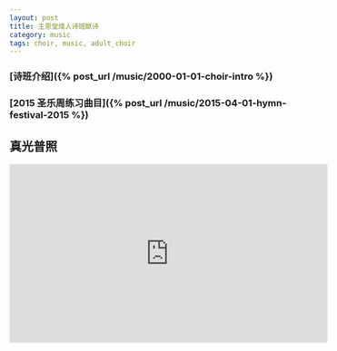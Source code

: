 ```yaml
---
layout: post 
title: 主恩堂成人诗班献诗
category: music
tags: choir, music, adult_choir 
---
```


### [诗班介绍]({% post_url /music/2000-01-01-choir-intro %}) ###

### [2015 圣乐周练习曲目]({% post_url /music/2015-04-01-hymn-festival-2015 %}) ###

真光普照
-----------

<iframe width="560" height="315"
src="https://www.youtube.com/embed/Dip4S37Zb6c" frameborder="0"
allowfullscreen></iframe>

